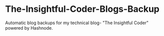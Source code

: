 # The-Insightful-Coder-Blogs-Backup
Automatic blog backups for my technical blog- "The Insightful Coder" powered by Hashnode.
